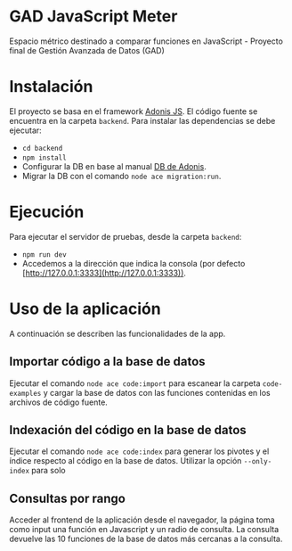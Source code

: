 # GAD JavaScript Meter
Espacio métrico destinado a comparar funciones en JavaScript - Proyecto final de Gestión Avanzada de Datos (GAD)

# Instalación
El proyecto se basa en el framework [Adonis JS](https://docs.adonisjs.com/guides/introduction).
El código fuente se encuentra en la carpeta `backend`.
Para instalar las dependencias se debe ejecutar:
- `cd backend`
- `npm install`
- Configurar la DB en base al manual [DB de Adonis](https://docs.adonisjs.com/guides/database/introduction).
- Migrar la DB con el comando `node ace migration:run`.

# Ejecución
Para ejecutar el servidor de pruebas, desde la carpeta `backend`:
- `npm run dev`
- Accedemos a la dirección que indica la consola (por defecto [http://127.0.0.1:3333](http://127.0.0.1:3333)).

# Uso de la aplicación
A continuación se describen las funcionalidades de la app.

## Importar código a la base de datos
Ejecutar el comando `node ace code:import` para escanear la carpeta `code-examples` y cargar la base de datos
con las funciones contenidas en los archivos de código fuente.

## Indexación del código en la base de datos
Ejecutar el comando `node ace code:index` para generar los pivotes y el índice respecto al código en la base de datos.
Utilizar la opción `--only-index` para solo 

## Consultas por rango
Acceder al frontend de la aplicación desde el navegador, la página toma como input una función
en Javascript y un radio de consulta. La consulta devuelve las 10 funciones de la base de datos más cercanas
a la consulta.